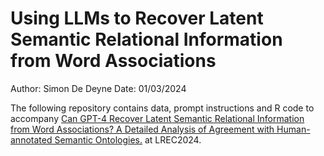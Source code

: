  # Using LLMs to Recover Latent Semantic Relational Information from Word Associations
 Author: Simon De Deyne
 Date: 01/03/2024

 The following repository contains data, prompt instructions and R code to accompany
 [Can GPT-4 Recover Latent Semantic Relational Information from Word Associations? A Detailed Analysis of Agreement with Human-annotated Semantic Ontologies.]() at LREC2024.
 
